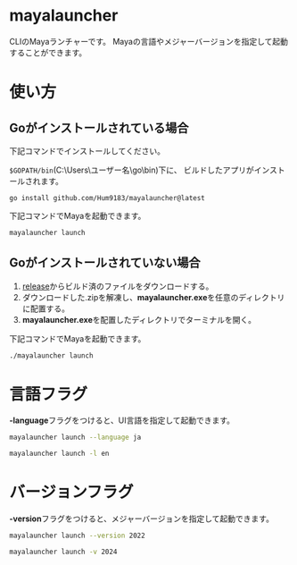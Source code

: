 # mayalauncher
CLIのMayaランチャーです。
Mayaの言語やメジャーバージョンを指定して起動することができます。

# 使い方

## Goがインストールされている場合
下記コマンドでインストールしてください。

`$GOPATH/bin`(C:\Users\ユーザー名\go\bin)下に、
ビルドしたアプリがインストールされます。
```
go install github.com/Hum9183/mayalauncher@latest
```

下記コマンドでMayaを起動できます。
```sh
mayalauncher launch
```

## Goがインストールされていない場合
1. [release](https://github.com/Hum9183/mayalauncher/releases/tag/v0.1.0)からビルド済のファイルをダウンロードする。
2. ダウンロードした.zipを解凍し、**mayalauncher.exe**を任意のディレクトリに配置する。
3. **mayalauncher.exe**を配置したディレクトリでターミナルを開く。

下記コマンドでMayaを起動できます。
```sh
./mayalauncher launch
```

# 言語フラグ
**-language**フラグをつけると、UI言語を指定して起動できます。
```sh
mayalauncher launch --language ja
```
```sh
mayalauncher launch -l en
```

# バージョンフラグ
**-version**フラグをつけると、メジャーバージョンを指定して起動できます。
```sh
mayalauncher launch --version 2022
```
```sh
mayalauncher launch -v 2024
```
